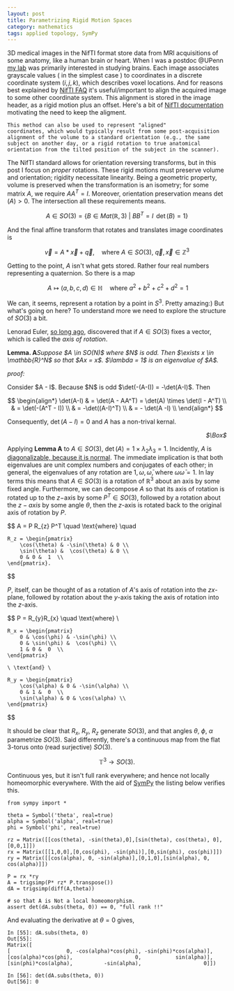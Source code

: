 ```yaml
---
layout: post
title: Parametrizing Rigid Motion Spaces
category: mathematics 
tags: applied topology, SymPy
---
```


3D medical images in the NifTI format store data from MRI acquisitions of some anatomy, like a human brain or heart. When I was a postdoc @UPenn [my lab][3] was primarily interested in studying brains. Each image associates grayscale values ( in the simplest case ) to coordinates in a discrete coordinate system $(i,j,k)$, which describes voxel locations. And for reasons best explained by [NifTI FAQ][2] it's useful/important to align the acquired image to some other coordinate system. This alignment is stored in the image header, as a rigid motion plus an offset. Here's a bit of [NifTI documentation][1] motivating the need to keep the aligment.

	This method can also be used to represent "aligned"
	coordinates, which would typically result from some post-acquisition
	alignment of the volume to a standard orientation (e.g., the same
	subject on another day, or a rigid rotation to true anatomical
	orientation from the tilted position of the subject in the scanner).

The NifTI standard allows for orientation reversing transforms, but in this post I focus on *proper* rotations. These rigid motions must preserve volume and orientation; rigidity necessitate linearity. Being a geometric property, volume is preserved when the transformation is an isometry; for some matrix $A$, we require $A A^T = I$. Moreover, orientation preservation means $\det(A) > 0$. The intersection all these requirements means. 


$$A \in SO(3) = \{ B \in Mat(\mathbb{R},3) \ | \ BB^T =I \, \ \det(B)=1 \}$$

And the final affine transform that rotates and translates image coordinates is

$$
\begin{equation*}
    \vec{v} = A * \vec{x} + \vec{q},  \quad \text{where } A \in SO(3), \ \vec{q}, \vec{x} \in \mathbb{Z}^3 
\end{equation*}
$$

Getting to the point, $A$ isn't what gets stored. Rather four real numbers representing a quaternion. So there is a map 

$$
	\ A \mapsto (a, b, c, d) \in \mathbb{H} \quad \text{where } a^2+b^2+c^2+d^2=1
$$

We can, it seems, represent a rotation by a point in $S^3$. Pretty amazing:) But what's going on here? To understand more we need to explore the structure of $SO(3)$ a bit. 

Lenorad Euler, [so long ago][4], discovered that if $A \in SO(3)$ fixes a vector, which is called the *axis of rotation*.

<p><strong>Lemma. A</strong><em>Suppose $A \in SO(N)$ where $N$ is odd. Then $\exists x \in \mathbb{R}^N$ so that $Ax = x$. $\lambda = 1$ is an eigenvalue of $A$. 
</em></p>
<p><em>proof:</em></p>
Consider $A - I$. Because $N$ is odd $\det(-(A-I)) = -\det(A-I)$. Then 

$$
\begin{align*}
    \det(A-I) & = \det(A - AA^T) = \det(A) \times \det(I - A^T)   \\
              & = \det(-(A^T - I)) \\
              & = -\det((A-I)^T) \\
              & = - \det(A -I) \\          
\end{align*}
$$	

Consequently, $\det(A-I) = 0$ and $A$ has a non-trival kernal.     
<div align="right">
	<p><em>$\Box$</em></p>
</div>

Applying **Lemma A** to $A \in SO(3)$, $\det(A) = 1 \times \lambda_2 \lambda_3 = 1$. Incidently, $A$ is [diagonalizable, because it is normal][5]. The immediate implication is that both eigenvalues are unit complex numbers and conjugates of each other; in general, the eigenvalues of any rotation are $1, \omega, \bar{\omega}$, where $\omega \bar{\omega} = 1$. In lay terms this means that $A \in SO(3)$ is a rotation of $\mathbb{R}^3$ about an axis by some fixed angle. Furthermore, we can decompose $A$ so that its axis of rotation is rotated up to the $z-$axis by some $P^T \in SO(3)$, followed by a rotation about the $z-axis$ by some angle $\theta$, then the $z$-axis is rotated back to the original axis of rotation by $P$. 

$$
	A = P R_{z} P^T \quad \text{where} \quad 

	R_z = \begin{pmatrix}
		\cos(\theta) & -\sin(\theta) & 0 \\
		\sin(\theta) &  \cos(\theta) & 0 \\
		0 & 0 &  1  \\
	\end{pmatrix}.
$$

$P$, itself, can be thought of as a rotation of $A$'s axis of rotation into the $zx$-plane, followed by rotation about the $y$-axis taking the axis of rotation into the $z$-axis.

$$
	P = R_{y}R_{x} \quad \text{where} \

	R_x = \begin{pmatrix}
		0 & \cos(\phi) & -\sin(\phi) \\
		0 & \sin(\phi) &  \cos(\phi) \\
		1 & 0 &  0  \\
	\end{pmatrix}

	\ \text{and} \

    R_y = \begin{pmatrix}
		\cos(\alpha) & 0 & -\sin(\alpha) \\
		0 & 1 &  0  \\
		\sin(\alpha) & 0 & \cos(\alpha) \\
	\end{pmatrix}

$$

It should be clear that $R_x,\ R_y,\ R_z$ generate $SO(3)$, and that angles $\theta, \ \phi, \ \alpha$ parametrize $SO(3)$. Said differently, there's a continuous map from the flat 3-torus onto (read surjective) $SO(3)$.

$$
\mathbb{T}^3 \longrightarrow SO(3).
$$

Continuous yes, but it isn't full rank everywhere; and hence not locally homeomorphic everywhere. With the aid of [SymPy][6] the listing below verifies this.

	from sympy import *

	theta = Symbol('theta', real=true)
	alpha = Symbol('alpha', real=true)
	phi = Symbol('phi', real=true)

	rz = Matrix([[cos(theta), -sin(theta),0],[sin(theta), cos(theta), 0],[0,0,1]])
	rx = Matrix([[1,0,0],[0,cos(phi), -sin(phi)],[0,sin(phi), cos(phi)]])
	ry = Matrix([[cos(alpha), 0, -sin(alpha)],[0,1,0],[sin(alpha), 0, cos(alpha)]])

	P = rx *ry
	A = trigsimp(P* rz* P.transpose())
	dA = trigsimp(diff(A,theta))

	# so that A is Not a local homeomorphism.
	assert det(dA.subs(theta, 0)) == 0, "full rank !!"

And evaluating the derivative at $\theta = 0$ gives, 

	In [55]: dA.subs(theta, 0)
	Out[55]:
	Matrix([
	[                  0, -cos(alpha)*cos(phi), -sin(phi)*cos(alpha)],
	[cos(alpha)*cos(phi),                    0,           sin(alpha)],
	[sin(phi)*cos(alpha),          -sin(alpha),                    0]])

	In [56]: det(dA.subs(theta, 0))
	Out[56]: 0





[1]: https://nifti.nimh.nih.gov/pub/dist/src/niftilib/nifti1.h
[2]: https://nifti.nimh.nih.gov/nifti-1/documentation/faq#Q17
[3]: https://www.cbica.upenn.edu
[4]: https://en.wikipedia.org/wiki/Euler%27s_rotation_theorem#Euler.27s_theorem_.281776.29
[5]: https://en.wikipedia.org/wiki/Normal_matrix
[6]: http://docs.sympy.org/latest/index.html

























